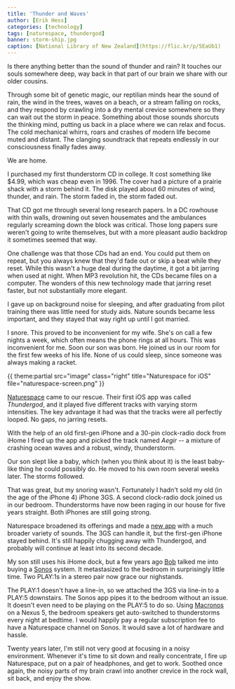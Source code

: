 ```yaml
---
title: 'Thunder and Waves'
author: [Erik Hess]
categories: [technology]
tags: [naturespace, thundergod]
banner: storm-ship.jpg
caption: [National Library of New Zealand](https://flic.kr/p/5EaUb1)
---
```


Is there anything better than the sound of thunder and rain? It touches our souls somewhere deep, way back in that part of our brain we share with our older cousins. 

Through some bit of genetic magic, our reptilian minds hear the sound of rain, the wind in the trees, waves on a beach, or a stream falling on rocks, and they respond by crawling into a dry mental crevice somewhere so they can wait out the storm in peace. Something about those sounds shorcuts the thinking mind, putting us back in a place where we can relax and focus. The cold mechanical whirrs, roars and crashes of modern life become muted and distant. The clanging soundtrack that repeats endlessly in our consciousness finally fades away. 

We are home.

I purchased my first thunderstorm CD in college. It cost something like $4.99, which was cheap even in 1996. The cover had a picture of a prairie shack with a storm behind it. The disk played about 60 minutes of wind, thunder, and rain. The storm faded in, the storm faded out.

That CD got me through several long research papers. In a DC rowhouse with thin walls, drowning out seven housemates and the ambulances regularly screaming down the block was critical. Those long papers sure weren't going to write themselves, but with a more pleasant audio backdrop it sometimes seemed that way.

One challenge was that those CDs had an end. You could put them on repeat, but you always knew that they'd fade out or skip a beat while they reset. While this wasn't a huge deal during the daytime, it got a bit jarring when used at night. When MP3 revolution hit, the CDs became files on a computer. The wonders of this new technology made that jarring reset faster, but not substantially more elegant. 

I gave up on background noise for sleeping, and after graduating from pilot training there was little need for study aids. Nature sounds became less important, and they stayed that way right up until I got married.

I snore. This proved to be inconvenient for my wife. She's on call a few nights a week, which often means the phone rings at all hours. This was inconvenient for me. Soon our son was born. He joined us in our room for the first few weeks of his life. None of us could sleep, since someone was always making a racket.

{{ theme:partial src="image" class="right" title="Naturespace for iOS" file="naturespace-screen.png" }}

[Naturespace][5] came to our rescue. Their first iOS app was called *Thundergod*, and it played five different tracks with varying storm intensities. The key advantage it had was that the tracks were all perfectly looped. No gaps, no jarring resets.

With the help of an old first-gen iPhone and a 30-pin clock-radio dock from iHome I fired up the app and picked the track named *Aegir* -- a mixture of crashing ocean waves and a robust, windy, thunderstorm.

Our son slept like a baby, which (when you think about it) is the least baby-like thing he could possibly do. He moved to his own room several weeks later. The storms followed.

That was great, but my snoring wasn't. Fortunately I hadn't sold my old (in the age of the iPhone 4) iPhone 3GS. A second clock-radio dock joined us in our bedroom. Thunderstorms have now been raging in our house for five years straight. Both iPhones are still going strong. 

Naturespace broadened its offerings and made a [new app][6] with a much broader variety of sounds. The 3GS can handle it, but the first-gen iPhone stayed behind. It's still happily chugging away with Thundergod, and probably will continue at least into its second decade.

My son still uses his iHome dock, but a few years ago [Bob][7] talked me into buying a [Sonos][8] system. It metastasized to the bedroom in surprisingly little time. Two PLAY:1s in a stereo pair now grace our nighstands. 

The PLAY:1 doesn't have a line-in, so we attached the 3GS via line-in to a PLAY:5 downstairs. The Sonos app pipes it to the bedroom without an issue. It doesn't even need to be playing on the PLAY:5 to do so. Using [Macronos][9] on a Nexus 5, the bedroom speakers get auto-switched to thunderstorms every night at bedtime. I would happily pay a regular subscription fee to have a Naturespace channel on Sonos. It would save a lot of hardware and hassle.

Twenty years later, I'm still not very good at focusing in a noisy environment. Whenever it's time to sit down and really concentrate, I fire up Naturespace, put on a pair of headphones, and get to work. Soothed once again, the noisy parts of my brain crawl into another crevice in the rock wall, sit back, and enjoy the show.

[5]:	http://www.naturespace.com/
[6]:	https://itunes.apple.com/app/naturespace-relax-meditate/id312618509?mt=8
[7]:	http://twitter.com/takitapart
[8]:	http://sonos.com
[9]:	https://play.google.com/store/apps/details?id=dk.youtec.android.macronos&hl=en